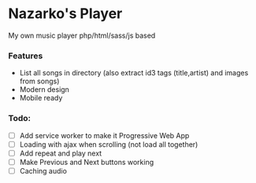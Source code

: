 # Nazarko's Player
My own music player php/html/sass/js based

### Features  
 - List all songs in directory (also extract id3 tags (title,artist) and images from songs)
 - Modern design
 - Mobile ready
 
 ### Todo:  
 - [ ] Add service worker to make it Progressive Web App
 - [ ] Loading with ajax when scrolling (not load all together)
 - [ ] Add repeat and play next
 - [ ] Make Previous and Next buttons working
 - [ ] Caching audio
